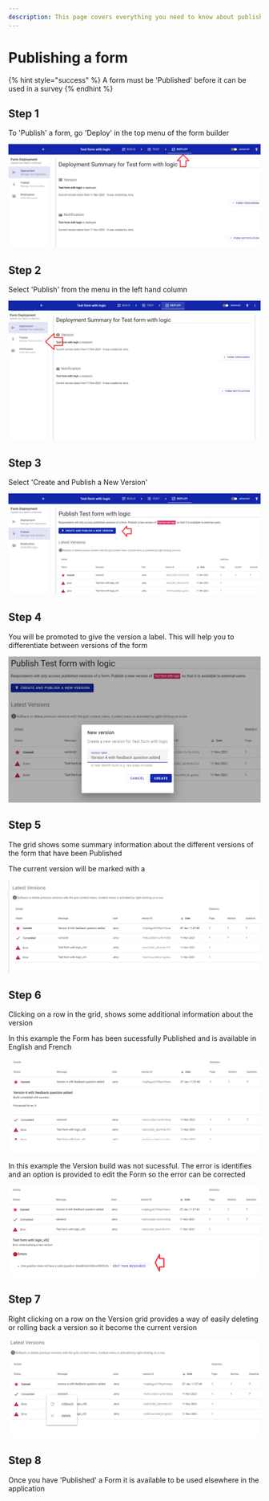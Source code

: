 ```yaml
---
description: This page covers everything you need to know about publishing a form
---
```


# Publishing a form

{% hint style="success" %}
A form must be 'Published' before it can be used in a survey
{% endhint %}

## Step 1

To 'Publish' a form, go 'Deploy' in the top menu of the form builder

![](<../../.gitbook/assets/image (314).png>)

## Step 2

Select 'Publish' from the menu in the left hand column

![](<../../.gitbook/assets/image (307).png>)

## Step 3

Select 'Create and Publish a New Version'

![](<../../.gitbook/assets/image (318).png>)

## Step 4

You will be promoted to give the version a label. This will help you to differentiate between versions of the form

![](<../../.gitbook/assets/image (334) (1).png>)

## Step 5

The grid shows some summary information about the different versions of the form that have been Published

The current version will be marked with a&#x20;

![](<../../.gitbook/assets/image (309) (1).png>)

## Step 6

Clicking on a row in the grid, shows some additional information about the version

In this example the Form has been sucessfully Published and is available in English and French

![](<../../.gitbook/assets/image (305) (1).png>)

In this example the Version build was not sucessful. The error is identifies and an option is provided to edit the Form so the error can be corrected

![](<../../.gitbook/assets/image (320).png>)

## Step 7

Right clicking on a row on the Version grid provides a way of easily deleting or rolling back a version so it become the current version

![](<../../.gitbook/assets/image (322) (1).png>)

## Step 8

Once you have 'Published' a Form it is available to be used elsewhere in the application
